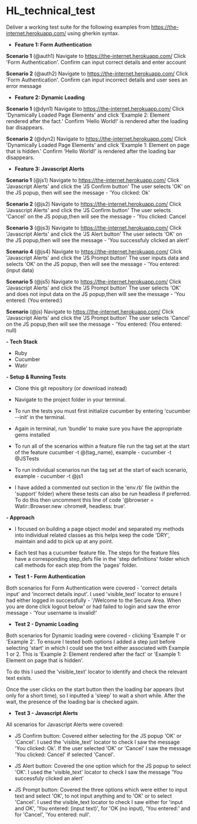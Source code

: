 # HL_technical_test
Deliver a working test suite for the following examples from https://the-internet.herokuapp.com/ using gherkin syntax. 

- **Feature 1: Form Authentication**

**Scenario 1** (@auth1)
Navigate to https://the-internet.herokuapp.com/
Click 'Form Authentication'.
Confirm can input correct details and enter account

**Scenario 2**  (@auth2)
Navigate to https://the-internet.herokuapp.com/
Click 'Form Authentication'.
Confirm can input incorrect details and user sees an error message


- **Feature 2: Dynamic Loading**

**Scenario 1** (@dyn1)
Navigate to https://the-internet.herokuapp.com/
Click 'Dynamically Loaded Page Elements' and click 'Example 2: Element rendered after the fact.'
Confirm 'Hello World!' is rendered after the loading bar disappears.

**Scenario 2** (@dyn2)
Navigate to https://the-internet.herokuapp.com/
Click 'Dynamically Loaded Page Elements' and click 'Example 1: Element on page that is hidden.' 
Confirm 'Hello World!' is rendered after the loading bar disappears.


- **Feature 3: Javascript Alerts**

**Scenario 1** (@js1)
Navigate to https://the-internet.herokuapp.com/
Click 'Javascript Alerts' and click the 'JS Confirm button'
The user selects 'OK' on the JS popup, then will see the message - 'You clicked: Ok'

**Scenario 2** (@js2)
Navigate to https://the-internet.herokuapp.com/
Click 'Javascript Alerts' and click the 'JS Confirm button'
The user selects 'Cancel' on the JS popup,then will see the message - 'You clicked: Cancel

**Scenario 3** (@js3)
Navigate to https://the-internet.herokuapp.com/
Click 'Javascript Alerts' and click the 'JS Alert button'
The user selects 'OK' on the JS popup,then will see the message - 'You successfuly clicked an alert'

**Scenario 4** (@js4)
Navigate to https://the-internet.herokuapp.com/
Click 'Javascript Alerts' and click the 'JS Prompt button'
The user inputs data and selects 'OK' on the JS popup, then will see the message - 'You entered: (input data)

**Scenario 5** (@js5)
Navigate to https://the-internet.herokuapp.com/
Click 'Javascript Alerts' and click the 'JS Prompt button'
The user selects 'OK' and does not input data on the JS popup,then will see the message - 'You entered: (You entered:)

**Scenario** (@js)
Navigate to https://the-internet.herokuapp.com/
Click 'Javascript Alerts' and click the 'JS Prompt button'
The user selects 'Cancel' on the JS popup,then will see the message - 'You entered: (You entered: null)


**- Tech Stack**

- Ruby
- Cucumber
- Watir

**- Setup & Running Tests**

- Clone this git repository (or download instead)
- Navigate to the project folder in your terminal.
- To run the tests you must first initialize cucumber by entering 'cucumber --init' in the terminal.
- Again in terminal, run 'bundle' to make sure you have the appropriate gems installed

- To run all of the scenarios within a feature file run the tag set at the start of the feature cucumber -t @(tag_name), example - cucumber -t @JSTests
- To run individual scenarios run the tag set at the start of each scenario, example -  cucumber -t @js1
- I have added a commented out section in the 'env.rb' file (within the 'support' folder) where these tests can also be run headless if preferred. To do this then uncomment this line of code '@browser = Watir::Browser.new :chrome#, headless: true'.

**- Approach**

- I focused on building a page object model and separated my methods into individual related classes as this helps keep the code 'DRY', maintain and add to pick up at any point. 
- Each test has a cucumber feature file. The steps for the feature files have a corresponding step_defs file in the 'step definitions' folder which call methods for each step from the 'pages' folder.

- **Test 1 - Form Authentication**

Both scenarios for Form Authentication were covered - 'correct details input' and 'incorrect details input'.
I used 'visible_text' locator to ensure I had either logged in successfully - '/Welcome to the Secure Area. When you are done click logout below'
or had failed to login and saw the error message - 'Your username is invalid!'


- **Test 2 - Dynamic Loading**

Both scenarios for Dynamic loading were covered - clicking 'Example 1' or 'Example 2'. 
To ensure I tested both options I added a step just before selecting 'start' in which I could see the text either associated with Example 1 or 2.  This is        'Example 2: Element rendered after the fact' or 'Example 1: Element on page that is hidden'. 

To do this I used the 'visible_text' locator to identify and check the relevant text exists. 

Once the user clicks on the start button then the loading bar appears (but only for a short time), so I inputted a 'sleep' to wait a short while. After the wait, the presence of the loading bar is checked again.

- **Test 3 - Javascript Alerts**

All scenarios for Javascript Alerts were covered:

- JS Confirm button: Covered either selecting for the JS popup 'OK' or 'Cancel'. I used the 'visible_text' locator to check I saw the message  'You clicked: Ok'. If the user selected 'OK' or 'Cancel' I saw the message 'You clicked: Cancel' if selected 'Cancel'. 

- JS Alert button: Covered the one option which for the JS popup to select 'OK'. I used the 'visible_text' locator to check I saw the message  'You successfuly clicked an alert'

- JS Prompt button: Covered the three options which were either to input text and select 'OK', to not input anything and to 'OK' or to select 'Cancel'. I used the visible_text locator to check I saw either for 'input and OK', 'You entered: (input text)', for 'OK (no input), 'You entered:' and for 'Cancel', 'You entered: null'. 
